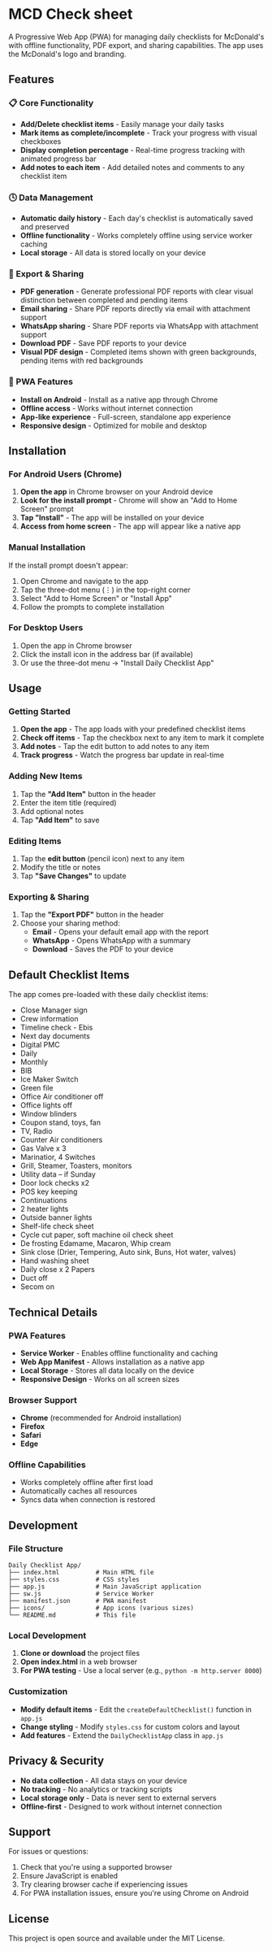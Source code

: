 # MCD Check sheet

A Progressive Web App (PWA) for managing daily checklists for McDonald's with offline functionality, PDF export, and sharing capabilities. The app uses the McDonald's logo and branding.

## Features

### 📋 Core Functionality
- **Add/Delete checklist items** - Easily manage your daily tasks
- **Mark items as complete/incomplete** - Track your progress with visual checkboxes
- **Display completion percentage** - Real-time progress tracking with animated progress bar
- **Add notes to each item** - Add detailed notes and comments to any checklist item

### 🕓 Data Management
- **Automatic daily history** - Each day's checklist is automatically saved and preserved
- **Offline functionality** - Works completely offline using service worker caching
- **Local storage** - All data is stored locally on your device

### 📄 Export & Sharing
- **PDF generation** - Generate professional PDF reports with clear visual distinction between completed and pending items
- **Email sharing** - Share PDF reports directly via email with attachment support
- **WhatsApp sharing** - Share PDF reports via WhatsApp with attachment support
- **Download PDF** - Save PDF reports to your device
- **Visual PDF design** - Completed items shown with green backgrounds, pending items with red backgrounds

### 📱 PWA Features
- **Install on Android** - Install as a native app through Chrome
- **Offline access** - Works without internet connection
- **App-like experience** - Full-screen, standalone app experience
- **Responsive design** - Optimized for mobile and desktop

## Installation

### For Android Users (Chrome)

1. **Open the app** in Chrome browser on your Android device
2. **Look for the install prompt** - Chrome will show an "Add to Home Screen" prompt
3. **Tap "Install"** - The app will be installed on your device
4. **Access from home screen** - The app will appear like a native app

### Manual Installation

If the install prompt doesn't appear:

1. Open Chrome and navigate to the app
2. Tap the three-dot menu (⋮) in the top-right corner
3. Select "Add to Home Screen" or "Install App"
4. Follow the prompts to complete installation

### For Desktop Users

1. Open the app in Chrome browser
2. Click the install icon in the address bar (if available)
3. Or use the three-dot menu → "Install Daily Checklist App"

## Usage

### Getting Started

1. **Open the app** - The app loads with your predefined checklist items
2. **Check off items** - Tap the checkbox next to any item to mark it complete
3. **Add notes** - Tap the edit button to add notes to any item
4. **Track progress** - Watch the progress bar update in real-time

### Adding New Items

1. Tap the **"Add Item"** button in the header
2. Enter the item title (required)
3. Add optional notes
4. Tap **"Add Item"** to save

### Editing Items

1. Tap the **edit button** (pencil icon) next to any item
2. Modify the title or notes
3. Tap **"Save Changes"** to update

### Exporting & Sharing

1. Tap the **"Export PDF"** button in the header
2. Choose your sharing method:
   - **Email** - Opens your default email app with the report
   - **WhatsApp** - Opens WhatsApp with a summary
   - **Download** - Saves the PDF to your device

## Default Checklist Items

The app comes pre-loaded with these daily checklist items:

- Close Manager sign
- Crew information
- Timeline check - Ebis
- Next day documents
- Digital PMC
- Daily
- Monthly
- BIB
- Ice Maker Switch
- Green file
- Office Air conditioner off
- Office lights off
- Window blinders
- Coupon stand, toys, fan
- TV, Radio
- Counter Air conditioners
- Gas Valve x 3
- Marinatior, 4 Switches
- Grill, Steamer, Toasters, monitors
- Utility data – if Sunday
- Door lock checks x2
- POS key keeping
- Continuations
- 2 heater lights
- Outside banner lights
- Shelf-life check sheet
- Cycle cut paper, soft machine oil check sheet
- De frosting Edamame, Macaron, Whip cream
- Sink close (Drier, Tempering, Auto sink, Buns, Hot water, valves)
- Hand washing sheet
- Daily close x 2 Papers
- Duct off
- Secom on

## Technical Details

### PWA Features
- **Service Worker** - Enables offline functionality and caching
- **Web App Manifest** - Allows installation as a native app
- **Local Storage** - Stores all data locally on the device
- **Responsive Design** - Works on all screen sizes

### Browser Support
- **Chrome** (recommended for Android installation)
- **Firefox**
- **Safari**
- **Edge**

### Offline Capabilities
- Works completely offline after first load
- Automatically caches all resources
- Syncs data when connection is restored

## Development

### File Structure
```
Daily Checklist App/
├── index.html          # Main HTML file
├── styles.css          # CSS styles
├── app.js              # Main JavaScript application
├── sw.js               # Service Worker
├── manifest.json       # PWA manifest
├── icons/              # App icons (various sizes)
└── README.md           # This file
```

### Local Development

1. **Clone or download** the project files
2. **Open index.html** in a web browser
3. **For PWA testing** - Use a local server (e.g., `python -m http.server 8000`)

### Customization

- **Modify default items** - Edit the `createDefaultChecklist()` function in `app.js`
- **Change styling** - Modify `styles.css` for custom colors and layout
- **Add features** - Extend the `DailyChecklistApp` class in `app.js`

## Privacy & Security

- **No data collection** - All data stays on your device
- **No tracking** - No analytics or tracking scripts
- **Local storage only** - Data is never sent to external servers
- **Offline-first** - Designed to work without internet connection

## Support

For issues or questions:
1. Check that you're using a supported browser
2. Ensure JavaScript is enabled
3. Try clearing browser cache if experiencing issues
4. For PWA installation issues, ensure you're using Chrome on Android

## License

This project is open source and available under the MIT License. 